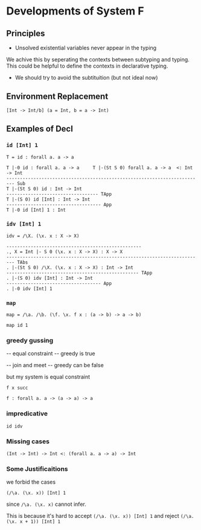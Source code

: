 # Developments of System F

## Principles

* Unsolved existential variables never appear in the typing

We achive this by seperating the contexts between subtyping and typing. This could be helpful to define the contexts in declarative typing.

* We should try to avoid the subtituition (but not ideal now)

## Environment Replacement

```
[Int -> Int/b] (a = Int, b = a -> Int)
```



## Examples of Decl

### `id [Int] 1`

```
T = id : forall a. a -> a
```

```
T |-0 id : forall a. a -> a     T |-(St S 0) forall a. a -> a  <: Int -> Int
------------------------------------------------------------------------- Sub
T |-(St S 0) id : Int -> Int
---------------------------------- TApp
T |-(S 0) id [Int] : Int -> Int
----------------------------------- App
T |-0 id [Int] 1 : Int
```

### `idv [Int] 1`

```
idv = /\X. (\x. x : X -> X)
```

```
--------------------------------------------------
., X = Int |- S 0 (\x. x : X -> X) : X -> X
------------------------------------------------------------------------- TAbs
. |-(St S 0) /\X. (\x. x : X -> X) : Int -> Int
------------------------------------------------- TApp
. |-(S 0) idv [Int] : Int -> Int
----------------------------------- App
. |-0 idv [Int] 1
```

### `map`

```
map = /\a. /\b. (\f. \x. f x : (a -> b) -> a -> b)

map id 1
```

### greedy gussing

-- equal constraint -- greedy is true

-- join and meet -- greedy can be false

 but my system is equal constraint

```
f x succ

f : forall a. a -> (a -> a) -> a
```

### impredicative

```
id idv
```

### Missing cases

```
(Int -> Int) -> Int <: (forall a. a -> a) -> Int
```

### Some Justificaitions

we forbid the cases

```
(/\a. (\x. x)) [Int] 1
```

since `/\a. (\x. x)` cannot infer.  

This is because it's hard to accept `(/\a. (\x. x)) [Int] 1` and reject `(/\a. (\x. x + 1)) [Int] 1`

